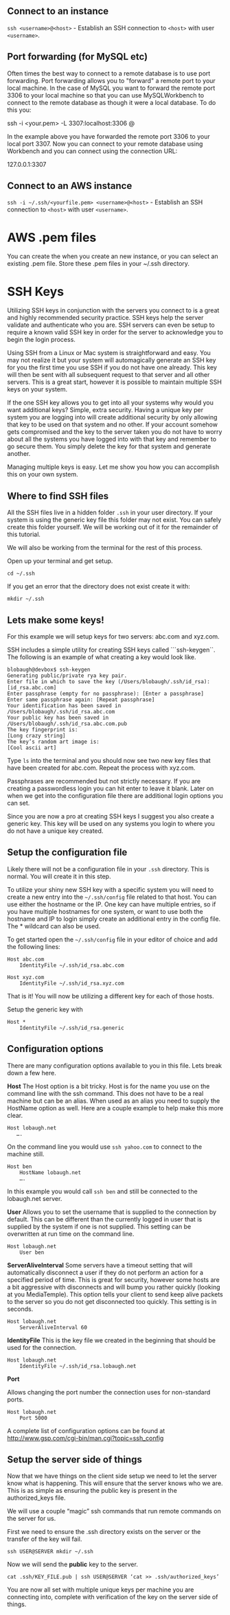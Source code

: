 Connect to an instance
----
`ssh <username>@<host>` - Establish an SSH connection to `<host>` with user `<username>`.

Port forwarding (for MySQL etc)
----
Often times the best way to connect to a remote database is to use port forwarding. Port forwarding
allows you to "forward" a remote port to your local machine. In the case of MySQL you want to 
forward the remote port 3306 to your local machine so that you can use MySQLWorkbench to connect to
the remote database as though it were a local database. To do this you:

ssh -i <your.pem> -L 3307:localhost:3306 <remote-user>@<remote-host>

In the example above you have forwarded the remote port 3306 to your local port 3307. Now you can connect
to your remote database using Workbench and you can connect using the connection URL:

127.0.0.1:3307

Connect to an AWS instance
----
`ssh -i ~/.ssh/<yourfile.pem> <username>@<host>` - Establish an SSH connection to `<host>` with user `<username>`.

# AWS .pem files

You can create the when you create an new instance, or you can select an existing .pem file. Store these .pem files in
your ~/.ssh directory.

# SSH Keys

Utilizing SSH keys in conjunction with the servers you connect to is a great and highly recommended security practice.
SSH keys help the server validate and authenticate who you are. SSH servers can even be setup to require a known valid
SSH key in order for the server to acknowledge you to begin the login process.

Using SSH from a Linux or Mac system is straightforward and easy. You may not realize it but your system will automagically
generate an SSH key for you the first time you use SSH if you do not have one already. This key will then be sent with all
subsequent request to that server and all other servers. This is a great start, however it is possible to maintain multiple
SSH keys on your system.

If the one SSH key allows you to get into all your systems why would you want additional keys? Simple, extra security.
Having a unique key per system you are logging into will create additional security by only allowing that key to be used
on that system and no other. If your account somehow gets compromised and the key to the server taken you do not have to worry about all the systems you have logged into with that key and remember to go secure them. You simply delete the key for that system and generate another.

Managing multiple keys is easy. Let me show you how you can accomplish this on your own system.

## Where to find SSH files
All the SSH files live in a hidden folder ```.ssh``` in your user directory. If your system is using the generic key file
this folder may not exist. You can safely create this folder yourself. We will be working out of it for the remainder of
this tutorial.

We will also be working from the terminal for the rest of this process. 

Open up your terminal and get setup.

```cd ~/.ssh```

If you get an error that the directory does not exist create it with:

```mkdir ~/.ssh```

## Lets make some keys!
For this example we will setup keys for two servers: abc.com and xyz.com.

SSH includes a simple utility for creating SSH keys called ```ssh-keygen``.  The following is an example of what creating
a key would look like.

```
blobaugh@devbox$ ssh-keygen
Generating public/private rya key pair.
Enter file in which to save the key (/Users/blobaugh/.ssh/id_rsa): [id_rsa.abc.com]
Enter passphrase (empty for no passphrase): [Enter a passphrase]
Enter same passphrase again: [Repeat passphrase]
Your identification has been saved in /Users/blobaugh/.ssh/id_rsa.abc.com
Your public key has been saved in /Users/blobaugh/.ssh/id_rsa.abc.com.pub
The key fingerprint is:
[Long crazy string]
The key’s random art image is:
[Cool ascii art]
```

Type ```ls``` into the terminal and you should now see two new key files that have been created for abc.com. Repeat the
process with xyz.com.

Passphrases are recommended but not strictly necessary. If you are creating a passwordless login you can hit enter to
leave it blank. Later on when we get into the configuration file there are additional login options you can set.

Since you are now a pro at creating SSH keys I suggest you also create a generic key. This key will be used on any systems
you login to where you do not have a unique key created.

## Setup the configuration file
Likely there will not be a configuration file in your ```.ssh``` directory. This is normal. You will create it in this step. 

To utilize your shiny new SSH key with a specific system you will need to create a new entry into the ```~/.ssh/config```
file related to that host. You can use either the hostname or the IP. One key can have multiple entries, so if you have
multiple hostnames for one system, or want to use both the hostname and IP to login simply create an additional entry in
the config file. The * wildcard can also be used.

To get started open the ```~/.ssh/config``` file in your editor of choice and add the following lines:

```
Host abc.com
    IdentityFile ~/.ssh/id_rsa.abc.com

Host xyz.com
    IdentityFile ~/.ssh/id_rsa.xyz.com
```

That is it! You will now be utilizing a different key for each of those hosts.

Setup the generic key with

```
Host *
    IdentityFile ~/.ssh/id_rsa.generic
```

## Configuration options
There are many configuration options available to you in this file. Lets break down a few here.

**Host**
The Host option is a bit tricky. Host is for the name you use on the command line with the ssh command. This does not have
to be a real machine but can be an alias. When used as an alias you need to supply the HostName option as well. Here are
a couple example to help make this more clear.
 ```
Host lobaugh.net
    ….
````
On the command line you would use ```ssh yahoo.com``` to connect to the machine still.

```
Host ben
    HostName lobaugh.net
    ….
```
In this example you would call ```ssh ben```  and still be connected to the lobaugh.net server.


**User**
Allows you to set the username that is supplied to the connection by default. This can be different than the currently
logged in user that is supplied by the system if one is not supplied. This setting can be overwritten at run time on the
command line.

```
Host lobaugh.net
    User ben
```

**ServerAliveInterval**
Some servers have a timeout setting that will automatically disconnect a user if they do not perform an action for a
specified period of time. This is great for security, however some hosts are a bit aggressive with disconnects and will
bump you rather quickly (looking at you MediaTemple). This option tells your client to send keep alive packets to the
server so you do not get disconnected too quickly. This setting is in seconds.

```
Host lobaugh.net
    ServerAliveInterval 60
```

**IdentityFile**
This is the key file we created in the beginning that should be used for the connection.

```
Host lobaugh.net
    IdentityFile ~/.ssh/id_rsa.lobaugh.net
```

**Port**

Allows changing the port number the connection uses for non-standard ports.

```
Host lobaugh.net
    Port 5000
```

A complete list of configuration options can be found at http://www.gsp.com/cgi-bin/man.cgi?topic=ssh_config

## Setup the server side of things
Now that we have things on the client side setup we need to let the server know what is happening. This will ensure that
the server knows who we are. This is as simple as ensuring the public key is present in the authorized_keys file.

We will use a couple “magic” ssh commands that run remote commands on the server for us.

First we need to ensure the .ssh directory exists on the server or the transfer of the key will fail.

```
ssh USER@SERVER mkdir ~/.ssh
```

Now we will send the **public** key to the server.
```
cat .ssh/KEY_FILE.pub | ssh USER@SERVER ‘cat >> .ssh/authorized_keys’
```

You are now all set with multiple unique keys per machine you are connecting into, complete with verification of the key
on the server side of things.
